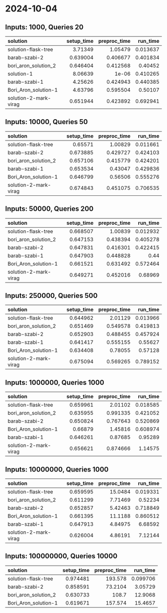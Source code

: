 # 2024-10-04

## Inputs: 1000, Queries 20

| solution              |   setup_time |   preproc_time |   run_time |
|:----------------------|-------------:|---------------:|-----------:|
| solution-flask-tree   |     3.71349  |       1.05479  |   0.013637 |
| barab-szabi-2         |     0.639004 |       0.406677 |   0.401834 |
| bori_aron_solution_2  |     0.646404 |       0.412568 |   0.40452  |
| solution-1            |     8.06639  |       1e-06    |   0.410265 |
| barab-szabi-1         |     4.25626  |       0.424943 |   0.440385 |
| Bori_Aron_solution-1  |     4.63796  |       0.595504 |   0.50107  |
| solution-2-mark-virag |     0.651944 |       0.423892 |   0.692941 |

## Inputs: 10000, Queries 50

| solution              |   setup_time |   preproc_time |   run_time |
|:----------------------|-------------:|---------------:|-----------:|
| solution-flask-tree   |     0.65571  |       1.00829  |   0.011661 |
| barab-szabi-2         |     0.673885 |       0.429727 |   0.424103 |
| bori_aron_solution_2  |     0.657106 |       0.415779 |   0.424201 |
| barab-szabi-1         |     0.653534 |       0.43047  |   0.429836 |
| Bori_Aron_solution-1  |     0.646799 |       0.56506  |   0.555276 |
| solution-2-mark-virag |     0.674843 |       0.451075 |   0.706535 |

## Inputs: 50000, Queries 200

| solution              |   setup_time |   preproc_time |   run_time |
|:----------------------|-------------:|---------------:|-----------:|
| solution-flask-tree   |     0.668507 |       1.00839  |   0.012932 |
| bori_aron_solution_2  |     0.647153 |       0.438394 |   0.405278 |
| barab-szabi-2         |     0.647831 |       0.416301 |   0.422415 |
| barab-szabi-1         |     0.647903 |       0.448828 |   0.44     |
| Bori_Aron_solution-1  |     0.661521 |       0.631492 |   0.572464 |
| solution-2-mark-virag |     0.649271 |       0.452016 |   0.68969  |

## Inputs: 250000, Queries 500

| solution              |   setup_time |   preproc_time |   run_time |
|:----------------------|-------------:|---------------:|-----------:|
| solution-flask-tree   |     0.644962 |       2.01129  |   0.013966 |
| bori_aron_solution_2  |     0.651469 |       0.549578 |   0.419813 |
| barab-szabi-2         |     0.652903 |       0.488455 |   0.457924 |
| barab-szabi-1         |     0.641417 |       0.555155 |   0.55627  |
| Bori_Aron_solution-1  |     0.634408 |       0.78055  |   0.57128  |
| solution-2-mark-virag |     0.675094 |       0.569265 |   0.789152 |

## Inputs: 1000000, Queries 1000

| solution              |   setup_time |   preproc_time |   run_time |
|:----------------------|-------------:|---------------:|-----------:|
| solution-flask-tree   |     0.659961 |       2.01102  |   0.018585 |
| bori_aron_solution_2  |     0.635955 |       0.991335 |   0.421052 |
| barab-szabi-2         |     0.650824 |       0.767643 |   0.520869 |
| Bori_Aron_solution-1  |     0.66879  |       1.45816  |   0.608974 |
| barab-szabi-1         |     0.646261 |       0.87685  |   0.95289  |
| solution-2-mark-virag |     0.656621 |       0.874666 |   1.14575  |

## Inputs: 10000000, Queries 1000

| solution              |   setup_time |   preproc_time |   run_time |
|:----------------------|-------------:|---------------:|-----------:|
| solution-flask-tree   |     0.659595 |       15.0484  |   0.019331 |
| bori_aron_solution_2  |     0.611299 |        7.71469 |   0.52234  |
| barab-szabi-2         |     0.652857 |        5.42463 |   0.718849 |
| Bori_Aron_solution-1  |     0.661395 |       11.1188  |   0.860512 |
| barab-szabi-1         |     0.647913 |        4.84975 |   6.68592  |
| solution-2-mark-virag |     0.626004 |        4.86191 |   7.12144  |

## Inputs: 100000000, Queries 10000

| solution             |   setup_time |   preproc_time |   run_time |
|:---------------------|-------------:|---------------:|-----------:|
| solution-flask-tree  |     0.974481 |       193.578  |   0.099706 |
| barab-szabi-2        |     0.858591 |        73.2104 |   3.05729  |
| bori_aron_solution_2 |     0.630733 |       108.7    |  12.9068   |
| Bori_Aron_solution-1 |     0.619671 |       157.574  |  15.4657   |